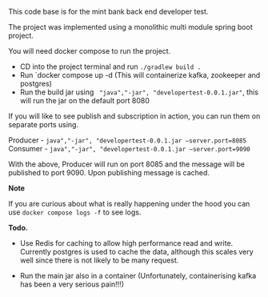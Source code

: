 This code base is for the mint bank back end developer test.   

The project was implemented using a monolithic multi module spring boot project.

You will need docker compose to run the project.

-  CD into the project terminal and run `./gradlew build .` 
-  Run `docker compose up -d (This will containerize  kafka, zookeeper and postgres)
-  Run the build jar using ` "java","-jar", "developertest-0.0.1.jar"`, 
this will run the jar on the default port 8080

If you will like to see publish and subscription  in action, you can run them on separate ports using.

Producer - `java","-jar", "developertest-0.0.1.jar –server.port=8085`
Consumer - `java","-jar", "developertest-0.0.1.jar –server.port=9090`

With the above, Producer will run on port 8085 and the message will be published to port 9090.
Upon publishing message is cached.  

**Note**

If you are curious about what is really happening under the hood you can use `docker compose logs -f` to see logs.


**Todo.**

- Use Redis for caching to allow high performance read and write. 
Currently postgres is used to cache the data, although this scales very well since there is not likely to be many request.

- Run the main jar also in a container (Unfortunately, containerising kafka has been a very serious pain!!!)


